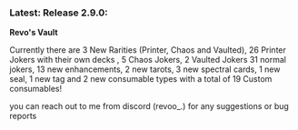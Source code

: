### Latest: Release 2.9.0:

**Revo's Vault**

Currently there are 3 New Rarities (Printer, Chaos and Vaulted), 26 Printer Jokers with their own decks , 5 Chaos Jokers, 2 Vaulted Jokers 31 normal jokers, 13 new enhancements, 2 new tarots, 3 new spectral cards, 1 new seal, 1 new tag and 2 new consumable types with a total of 19 Custom consumables!


you can reach out to me from discord (revoo_.) for any suggestions or bug reports

